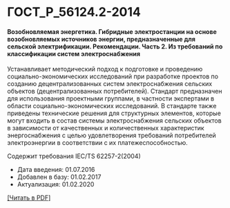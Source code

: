 # ГОСТ_Р_56124.2-2014

#### Возобновляемая энергетика. Гибридные электростанции на основе возобновляемых источников энергии, предназначенные для сельской электрификации. Рекомендации. Часть 2. Из требований по классификации систем электроснабжения

Устанавливает методический подход к подготовке и проведению социально-экономических исследований при разработке проектов по созданию децентрализованных систем электроснабжения сельских объектов (децентрализованных потребителей). Стандарт предназначен для использования проектными группами, в частности экспертами в области социально-экономических исследований. В стандарте также приведены технические решения для структурных элементов, которые могут входить в состав системы электроснабжения сельских объектов в зависимости от качественных и количественных характеристик энергоснабжения с целью удовлетворения требований потребителей электроэнергии в соответствии с их платежеспособностью.

Содержит требования IEC/TS 62257-2(2004)

- Дата введения: 01.07.2016
- Добавлен в базу: 01.02.2017
- Актуализация: 01.02.2020

<a onclick="openFileCallback('https://standartgost.ru/g/ГОСТ_Р_56124.2-2014.pdf', 'ГОСТ_Р_56124.2-2014.pdf');" href="#">[Читать в PDF]</a>